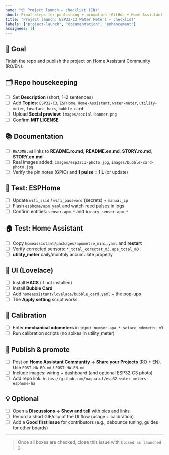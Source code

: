 ```yaml
---
name: "📦 Project launch — checklist (EN)"
about: Final steps for publishing + promotion (GitHub + Home Assistant Community)
title: "Project launch: ESP32‑C3 Water Meters — checklist"
labels: ["project-launch", "documentation", "enhancement"]
assignees: []
---
```


## 🎯 Goal
Finish the repo and publish the project on Home Assistant Community (RO/EN).

## 🗂️ Repo housekeeping
- [ ] Set **Description** (short, 1–2 sentences)
- [ ] Add **Topics**: `ESP32-C3`, `ESPHome`, `Home-Assistant`, `water-meter`, `utility-meter`, `lovelace`, `hacs`, `bubble-card`
- [ ] Upload **Social preview**: `images/social-banner.png`
- [ ] Confirm **MIT LICENSE**

## 📚 Documentation
- [ ] `README.md` links to **README.ro.md**, **README.en.md**, **STORY.ro.md**, **STORY.en.md**
- [ ] Real images added: `images/esp32c3-photo.jpg`, `images/bubble-card-photo.jpg`
- [ ] Verify the pin notes (GPIO) and **1 pulse = 1 L** (or update)

## 🧪 Test: ESPHome
- [ ] Update `wifi_ssid` / `wifi_password` (secrets) + `manual_ip`
- [ ] Flash `esphome/apm.yaml` and watch reed pulses in logs
- [ ] Confirm entities: `sensor.apm_*` and `binary_sensor.apm_*`

## 🏠 Test: Home Assistant
- [ ] Copy `homeassistant/packages/apometre_mini.yaml` and **restart**
- [ ] Verify corrected sensors: `*_total_corectat_m3`, `apa_total_m3`
- [ ] **utility_meter** daily/monthly accumulate properly

## 🧭 UI (Lovelace)
- [ ] Install **HACS** (if not installed)
- [ ] Install **Bubble Card**
- [ ] Add `homeassistant/lovelace/bubble_card.yaml` + the pop-ups
- [ ] The **Apply setting** script works

## 🎯 Calibration
- [ ] Enter **mechanical odometers** in `input_number.apa_*_setare_odometru_m3`
- [ ] Run calibration scripts (no spikes in utility_meter)

## 📣 Publish & promote
- [ ] Post on **Home Assistant Community → Share your Projects** (RO + EN). Use `POST-HA-RO.md` / `POST-HA-EN.md`
- [ ] Include images: wiring + dashboard (and optional ESP32‑C3 photo)
- [ ] Add repo link: `https://github.com/nagualul/esp32-water-meters-esphome-ha`

## 💡 Optional
- [ ] Open a **Discussions → Show and tell** with pics and links
- [ ] Record a short GIF/clip of the UI flow (usage + calibration)
- [ ] Add a **Good first issue** for contributors (e.g., debounce tuning, guides for other boards)

---

> Once all boxes are checked, close this issue with `Closed as launched 🚀`.

